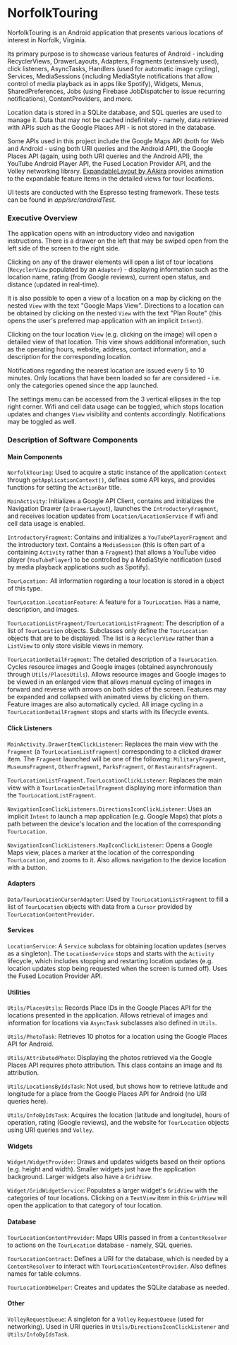 # NorfolkTouring
NorfolkTouring is an Android application that presents various locations of 
interest in Norfolk, Virginia.

Its primary purpose is to showcase various features of Android - including RecyclerViews,
DrawerLayouts, Adapters, Fragments (extensively used), click listeners, AsyncTasks, 
Handlers (used for automatic image cycling), Services, MediaSessions 
(including MediaStyle notifications that allow control of media playback as in apps like Spotify), 
Widgets, Menus, SharedPreferences, Jobs (using Firebase JobDispatcher to issue recurring 
notifications), ContentProviders, and more.

Location data is stored in a SQLite database, and SQL queries are used to manage it.
Data that may not be cached indefinitely - namely, data retrieved with APIs such as 
the Google Places API - is not stored in the database.

Some APIs used in this project include the Google Maps API 
(both for Web and Android - using both URI queries and the Android API),
the Google Places API (again, using both URI queries and the Android API),
the YouTube Android Player API, the Fused Location Provider API, 
and the Volley networking library. 
[ExpandableLayout by AAkira](https://github.com/AAkira/ExpandableLayout) provides
animation to the expandable feature items in the detailed views for tour locations.

UI tests are conducted with the Espresso testing framework.
These tests can be found in *app/src/androidTest*.

<h3>Executive Overview</h3>

The application opens with an introductory video and navigation instructions.
There is a drawer on the left that may be swiped open from the left side of 
the screen to the right side.

Clicking on any of the drawer elements will open a list of tour locations 
(`RecyclerView` populated by an `Adapter`) - displaying information such as the location name, 
rating (from Google reviews), current open status, and distance (updated in real-time). 

It is also possible to open a view of a location on a map by clicking on the nested `View` 
with the text "Google Maps View". Directions to a location can be obtained 
by clicking on the nested `View` with the text "Plan Route" 
(this opens the user's preferred map application with an implicit `Intent`).

Clicking on the tour location `View` (e.g. clicking on the image) will open a detailed 
view of that location. This view shows additional information, such as the operating hours, 
website, address, contact information, and a description for the corresponding location.

Notifications regarding the nearest location are issued every 5 to 10 minutes.
Only locations that have been loaded so far are considered - i.e. only the categories opened
since the app launched.

The settings menu can be accessed from the 3 vertical ellipses in the top right corner.
Wifi and cell data usage can be toggled, which stops location updates and changes `View` 
visibility and contents accordingly. Notifications may be toggled as well.

<h3>Description of Software Components</h3>
<h4>Main Components</h4>

`NorfolkTouring`: Used to acquire a static instance of the application `Context` through 
`getApplicationContext()`, defines some API keys, and provides functions for 
setting the `ActionBar` title. 

`MainActivity`: Initializes a Google API Client, contains and initializes 
the Navigation Drawer (a `DrawerLayout`), launches the `IntroductoryFragment`, and
receives location updates from `Location/LocationService` if wifi and cell data usage is enabled.

`IntroductoryFragment`: Contains and initializes a `YouTubePlayerFragment` and the
introductory text. Contains a `MediaSession` (this is often part of a containing `Activity`
rather than a `Fragment`) that allows a YouTube video player (`YouTubePlayer`) to be controlled by 
a MediaStyle notification (used by media playback applications such as Spotify).

`TourLocation:` All information regarding a tour location is stored in a object of this type.

`TourLocation.LocationFeature`: A feature for a `TourLocation`. Has a name, description, and images.

`TourLocationListFragment/TourLocationListFragment`: The description of a list of
`TourLocation` objects. Subclasses only define the `TourLocation` objects that are to be displayed.
The list is a `RecyclerView` rather than a `ListView` to only store visible views in memory.

`TourLocationDetailFragment`: The detailed description of a `TourLocation`. Cycles resource images
and Google images (obtained asynchronously through `Utils/PlacesUtils`). Allows resource images
and Google images to be viewed in an enlarged view that allows manual cycling of images 
in forward and reverse with arrows on both sides of the screen. Features may be expanded and 
collapsed with animated views by clicking on them. Feature images are also automatically cycled. 
All image cycling in a `TourLocationDetailFragment` stops and starts with its lifecycle events. 

<h4>Click Listeners</h4>

`MainActivity.DrawerItemClickListener`: Replaces the main view with the `Fragment` (a `TourLocationListFragment`) 
corresponding to a clicked drawer item. The `Fragment` launched will be one of the following: 
`MilitaryFragment`, `MuseumsFragment`, `OtherFragment`, `ParksFragment`, or `RestaurantsFragment`.

`TourLocationListFragment.TourLocationClickListener`: Replaces the main view with a `TourLocationDetailFragment` displaying
more information than the `TourLocationListFragment`.

`NavigationIconClickListeners.DirectionsIconClickListener`: Uses an implicit `Intent` to launch a 
map application (e.g. Google Maps) that plots a path between 
the device's location and the location of the corresponding `TourLocation`.

`NavigationIconClickListeners.MapIconClickListener`: Opens a Google Maps view, places a marker 
at the location of the corresponding `TourLocation`, and zooms to it. 
Also allows navigation to the device location with a button.

<h4>Adapters</h4>

`Data/TourLocationCursorAdapter`: Used by `TourLocationListFragment` to fill a list of 
`TourLocation` objects with data from a `Cursor` provided by `TourLocationContentProvider`.

<h4>Services</h4>

`LocationService`: A `Service` subclass for obtaining location updates (serves as a singleton). 
The `LocationService` stops and starts with the `Activity` lifecycle, which includes stopping and 
restarting location updates (e.g. location updates stop being requested when the screen is 
turned off). Uses the Fused Location Provider API.

<h4>Utilities</h4>

`Utils/PlacesUtils`: Records Place IDs in the Google Places API for the locations presented 
in the application. Allows retrieval of images and information for locations via `AsyncTask` 
subclasses also defined in `Utils`.

`Utils/PhotoTask`: Retrieves 10 photos for a location using the Google Places API for Android.

`Utils/AttributedPhoto`: Displaying the photos retrieved via the Google Places API requires 
photo attribution. This class contains an image and its attribution.

`Utils/LocationsByIdsTask`: Not used, but shows how to retrieve latitude and longitude for a place
from the Google Places API for Android (no URI queries here).

`Utils/InfoByIdsTask`: Acquires the location (latitude and longitude), hours of operation, 
rating (Google reviews), and the website for `TourLocation` objects using URI queries and `Volley`.

<h4>Widgets</h4>

`Widget/WidgetProvider`: Draws and updates widgets based on their options (e.g. height and width).
Smaller widgets just have the application background. Larger widgets also have a `GridView`.

`Widget/GridWidgetService`: Populates a larger widget's `GridView` with the categories 
of tour locations. Clicking on a `TextView` item in this `GridView` will open the application
to that category of tour location.

<h4>Database</h4>

`TourLocationContentProvider`: Maps URIs passed in from a `ContentResolver` to actions
on the `TourLocation` database - namely, SQL queries.

`TourLocationContract`: Defines a URI for the database, which is needed by a `ContentResolver` 
to interact with `TourLocationContentProvider`. Also defines names for table columns.

`TourLocationDbHelper`: Creates and updates the SQLite database as needed.

<h4>Other</h4>

`VolleyRequestQueue`: A singleton for a `Volley` `RequestQueue` (used for networking). 
Used in URI queries in `Utils/DirectionsIconClickListener` and `Utils/InfoByIdsTask`. 